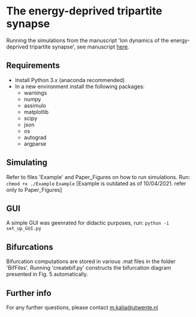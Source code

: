 # The energy-deprived tripartite synapse
Running the simulations from the manuscript 'Ion dynamics of the energy-deprived tripartite synapse', see manuscript [here](https://journals.plos.org/ploscompbiol/article?id=10.1371/journal.pcbi.1009019).

## Requirements
  - Install Python 3.x (anaconda recommended)
  - In a new environment install the following packages:
       - warnings
       - numpy
       - assimulo
       - matplotlib
       - scipy
       - json
       - os
       - autograd 
       - argparse

## Simulating
Refer to files 'Example' and Paper_Figures on how to run simulations. Run:
`chmod +x ./Example`
`Example`
[Example is outdated as of 10/04/2021. refer only to Paper_Figures] 

## GUI
A simple GUI was geenrated for didactic purposes, run:
`python -i set_up_GUI.py`

## Bifurcations
Bifurcation computations are stored in various .mat files in the folder 'BifFiles'. Running 'createbif.py' constructs the bifurcation diagram presented in Fig. 5 automatically.

## Further info
For any further questions, please contact m.kalia@utwente.nl



